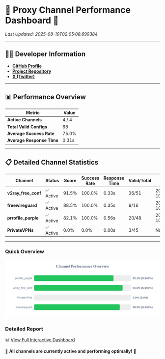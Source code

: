 # 🌟 Proxy Channel Performance Dashboard 🌟

_Last Updated: 2025-08-10T02:05:08.699384_

---

## 👩‍💻 Developer Information

- **[GitHub Profile](https://github.com/4n0nymou3)**  
- **[Project Repository](https://github.com/4n0nymou3/multi-proxy-config-fetcher)**  
- **[X (Twitter)](https://x.com/4n0nymou3)**  

---

## 📊 Performance Overview

| Metric                | Value       |
|-----------------------|-------------|
| **Active Channels**   | 4 / 4       |
| **Total Valid Configs** | 68          |
| **Average Success Rate** | 75.0%      |
| **Average Response Time** | 0.31s       |

---

## 📋 Detailed Channel Statistics

| Channel          | Status     | Score  | Success Rate | Response Time | Valid/Total | Last Success               |
|------------------|------------|--------|--------------|---------------|-------------|----------------------------|
| **v2ray_free_conf**  | ✅ Active  | 91.5%  | 100.0% | 0.33s         | 36/51       | 2025-08-10T02:04:57.066072 |
| **freewireguard**  | ✅ Active  | 88.5%  | 100.0% | 0.35s         | 9/16       | 2025-08-10T02:05:08.697440 |
| **prrofile_purple**  | ✅ Active  | 82.1%  | 100.0% | 0.56s         | 20/48       | 2025-08-10T02:04:56.696642 |
| **PrivateVPNs**  | ✅ Active  | 0.0%  | 0.0% | 0.00s         | 3/45       | None |

---

### Quick Overview
<div align="center">
  <a href="https://raw.githubusercontent.com/nullluser/NullRepo/refs/heads/main/assets/channel_stats_chart.svg">
    <img src="https://raw.githubusercontent.com/nullluser/NullRepo/refs/heads/main/assets/channel_stats_chart.svg" alt="Source Performance Statistics" width="800">
  </a>
</div>

### Detailed Report
📊 [View Full Interactive Dashboard](https://htmlpreview.github.io/?https://github.com/nullluser/NullRepo/blob/main/assets/performance_report.html)

🎉 **All channels are currently active and performing optimally!** 🎉
